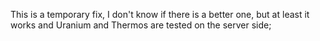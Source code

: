This is a temporary fix, I don't know if there is a better one, but at least it works and Uranium and Thermos are tested on the server side;
